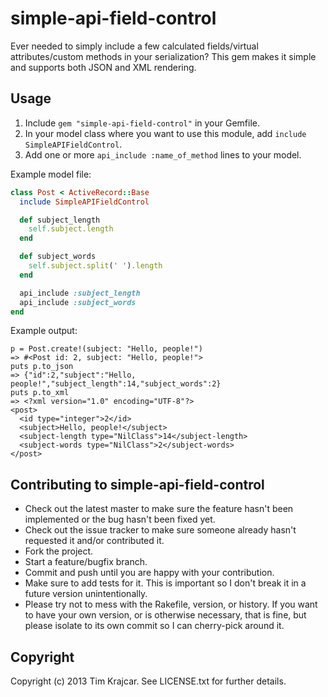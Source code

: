 # simple-api-field-control

Ever needed to simply include a few calculated fields/virtual attributes/custom methods in your serialization? This gem makes it simple and supports both JSON and XML rendering.

## Usage

1. Include `gem "simple-api-field-control"` in your Gemfile.
2. In your model class where you want to use this module, add `include SimpleAPIFieldControl`.
3. Add one or more `api_include :name_of_method` lines to your model.


Example model file:

```ruby
class Post < ActiveRecord::Base
  include SimpleAPIFieldControl

  def subject_length
    self.subject.length
  end

  def subject_words
    self.subject.split(' ').length
  end

  api_include :subject_length
  api_include :subject_words
end
```

Example output:

```
p = Post.create!(subject: "Hello, people!")
=> #<Post id: 2, subject: "Hello, people!">
puts p.to_json
=> {"id":2,"subject":"Hello, people!","subject_length":14,"subject_words":2}
puts p.to_xml
=> <?xml version="1.0" encoding="UTF-8"?>
<post>
  <id type="integer">2</id>
  <subject>Hello, people!</subject>
  <subject-length type="NilClass">14</subject-length>
  <subject-words type="NilClass">2</subject-words>
</post>
```

## Contributing to simple-api-field-control

* Check out the latest master to make sure the feature hasn't been implemented or the bug hasn't been fixed yet.
* Check out the issue tracker to make sure someone already hasn't requested it and/or contributed it.
* Fork the project.
* Start a feature/bugfix branch.
* Commit and push until you are happy with your contribution.
* Make sure to add tests for it. This is important so I don't break it in a future version unintentionally.
* Please try not to mess with the Rakefile, version, or history. If you want to have your own version, or is otherwise necessary, that is fine, but please isolate to its own commit so I can cherry-pick around it.

## Copyright

Copyright (c) 2013 Tim Krajcar. See LICENSE.txt for
further details.

